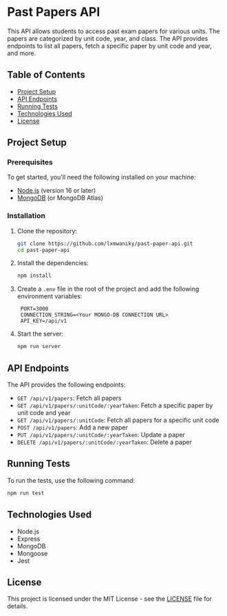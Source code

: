 # Past Papers API

This API allows students to access past exam papers for various units. The papers are categorized by unit code, year, and class. The API provides endpoints to list all papers, fetch a specific paper by unit code and year, and more.

## Table of Contents
- [Project Setup](#project-setup)
- [API Endpoints](#api-endpoints)
- [Running Tests](#running-tests)
- [Technologies Used](#technologies-used)
- [License](#license)

## Project Setup

### Prerequisites

To get started, you'll need the following installed on your machine:

- [Node.js](https://nodejs.org/) (version 16 or later)
- [MongoDB](https://www.mongodb.com/try/download/community) (or MongoDB Atlas)

### Installation

1. Clone the repository:
   ```bash
   git clone https://github.com/lxmwaniky/past-paper-api.git
   cd past-paper-api
   ```
2. Install the dependencies:
   ```bash
   npm install
   ```

3. Create a `.env` file in the root of the project and add the following environment variables:
   ```env
    PORT=3000
    CONNECTION_STRING=<Your MONGO-DB CONNECTION URL>
    API_KEY=/api/v1
    ```

4. Start the server:
    ```bash
    npm run server
    ```

## API Endpoints

The API provides the following endpoints:

- `GET /api/v1/papers`: Fetch all papers
- `GET /api/v1/papers/:unitCode/:yearTaken`: Fetch a specific paper by unit code and year
- `GET /api/v1/papers/:unitCode`: Fetch all papers for a specific unit code
- `POST /api/v1/papers`: Add a new paper
- `PUT /api/v1/papers/:unitCode/:yearTaken`: Update a paper
- `DELETE /api/v1/papers/:unitCode/:yearTaken`: Delete a paper

## Running Tests

To run the tests, use the following command:

```bash
npm run test
```

## Technologies Used

- Node.js
- Express
- MongoDB
- Mongoose
- Jest

## License

This project is licensed under the MIT License - see the [LICENSE](LICENSE) file for details.